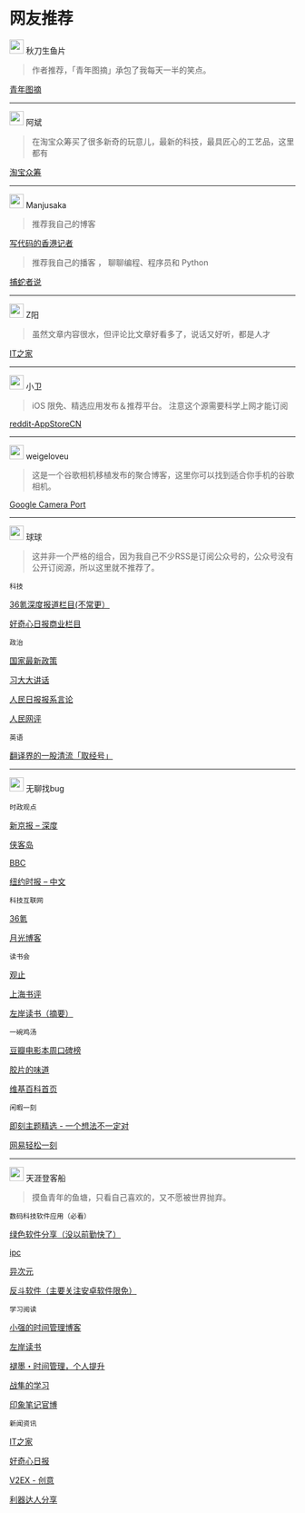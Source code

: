 # 网友推荐

<img src="1@2x.png" width="25" height="25" /> <span>秋刀生鱼片</span>

> 作者推荐，「青年图摘」承包了我每天一半的笑点。

[青年图摘](innerhttps://qingniantuzhai.com/feed)

---

<img src="2@2x.png" width="25" height="25" /> <span>阿斌</span>

> 在淘宝众筹买了很多新奇的玩意儿，最新的科技，最具匠心的工艺品，这里都有

[淘宝众筹](innerhttps://rsshub.app/taobao/zhongchou/all)

---

<img src="4@2x.png" width="25" height="25" /> <span>Manjusaka</span>

> 推荐我自己的博客

[写代码的香港记者](innerhttps://manjusaka.itscoder.com/atom.xml)

> 推荐我自己的播客 ， 聊聊编程、程序员和 Python

[捕蛇者说](innerhttps://pythonhunter.org/episodes/feed.xml)

---

<img src="5@2x.png" width="25" height="25" /> <span>Z阳</span>

> 虽然文章内容很水，但评论比文章好看多了，说话又好听，都是人才

[IT之家](innerhttps://www.ithome.com/rss/)

---

<img src="7@2x.png" width="25" height="25" />  <span>小卫</span>

> iOS 限免、精选应用发布＆推荐平台。
> 注意这个源需要科学上网才能订阅

[reddit-AppStoreCN](innerhttp://www.reddit.com/r/AppStoreCN.rss)

---

<img src="3@2x.png" width="25" height="25" />  <span>weigeloveu</span>

> 这是一个谷歌相机移植发布的聚合博客，这里你可以找到适合你手机的谷歌相机。

[Google Camera Port](innerhttps://www.celsoazevedo.com/files/android/google-camera/dev-feed.xml)

---

<img src="3@2x.png" width="25" height="25" />  <span>球球</span>

> 这并非一个严格的组合，因为我自己不少RSS是订阅公众号的，公众号没有公开订阅源，所以这里就不推荐了。

`科技`

[36氪深度报道栏目(不常更）](innerhttps://rsshub.app/36kr/search/article/深氪?filter_title=深氪)

[好奇心日报商业栏目](innerhttps://rsshub.app/qdaily/category/18)

`政治`

[国家最新政策](innerhttps://rsshub.app/gov/zhengce/zuixin)

[习大大讲话](innerhttps://rsshub.app/people/xjpjh)

[人民日报报系言论](innerhttps://rsshub.app/people/opinion/40604)

[人民网评](innerhttps://rsshub.app/people/opinion/223228)

`英语`

[翻译界的一股清流「取经号」](innerhttps://qujinghao.com/feed/)

---

<img src="3@2x.png" width="25" height="25" /> <span>无聊找bug</span>

`时政观点`

[新京报 – 深度](innerhttps://rsshub.app/bjnews/inside)

[侠客岛](innerhttp://feedmaker.kindle4rss.com/feeds/xiake_island.weixin.xml)

[BBC](innerhttps://feedx.co/rss/bbc.xml)

[纽约时报 – 中文](innerhttps://rsshub.app/nytimes)

`科技互联网`

[36氪](innerhttps://36kr.com/feed)

[月光博客](innerhttps://www.williamlong.info/rss.xml)

`读书会`

[观止](innerhttps://rsshub.app/guanzhi)

[上海书评](innerhttps://feedx.co/rss/shanghaishuping.xml)

[左岸读书（摘要）](innerhttp://www.zreading.cn/feed)

`一碗鸡汤`

[豆瓣电影本周口碑榜](innerhttps://feedx.co/rss/doubanmvweek.xml)

[胶片的味道](innerhttp://letsfilm.org/feed)

[维基百科首页](innerhttps://feedx.co/rss/wikiindex.xml)

`闲暇一刻`

[即刻主题精选 - 一个想法不一定对](innerhttps://rsshub.app/jike/topic/5aa21c7ae54af10017dc93f8)

[网易轻松一刻](innerhttps://feedx.co/rss/163easy.xml)

---

<img src="6@2x.png" width="25" height="25" /> <span>天涯登客船</span>

> 摸鱼青年的鱼塘，只看自己喜欢的，又不愿被世界抛弃。

`数码科技软件应用（必看）`

[绿色软件分享（没以前勤快了）](innerhttps://www.portablesoft.org/rss/)

[ipc](innerhttp://feed.ipc.me/)

[异次元](innerhttp://feed.iplaysoft.com)

[反斗软件（主要关注安卓软件限免）](innerhttp://www.apprcn.com/feed)

`学习阅读`

[小强的时间管理博客](innerhttp://www.gtdlife.com/feed/)

[左岸读书](innerhttp://www.zreading.cn/feed)

[褪墨・时间管理，个人提升](innerhttp://www.mifengtd.cn/feed.xml)

[战隼的学习](innerhttp://www.read.org.cn/feed)

[印象笔记官博](innerhttp://blog.yinxiang.com/feed/)

`新闻资讯`

[IT之家](innerhttps://www.ithome.com/rss/)

[好奇心日报](innerhttp://www.qdaily.com/feed.xml)

[V2EX - 创意](innerhttps://www.v2ex.com/feed/tab/creative.xml)

[利器达人分享](innerhttps://liqi.io/feed/)
